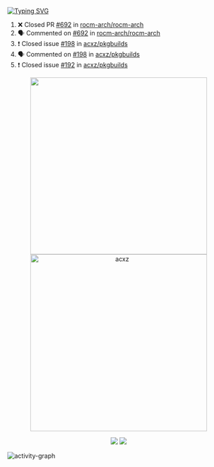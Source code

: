 [![Typing SVG](https://readme-typing-svg.herokuapp.com?size=16&color=AFFFA3&multiline=true&height=75&lines=contributing+to+robotics%2Faerospace%2Fml%2Fgpu+software;packaging+it+for+archlinux;ricer)](https://git.io/typing-svg)

<!--START_SECTION:activity-->
1. ❌ Closed PR [#692](https://github.com/rocm-arch/rocm-arch/pull/692) in [rocm-arch/rocm-arch](https://github.com/rocm-arch/rocm-arch)
2. 🗣 Commented on [#692](https://github.com/rocm-arch/rocm-arch/issues/692) in [rocm-arch/rocm-arch](https://github.com/rocm-arch/rocm-arch)
3. ❗️ Closed issue [#198](https://github.com/acxz/pkgbuilds/issues/198) in [acxz/pkgbuilds](https://github.com/acxz/pkgbuilds)
4. 🗣 Commented on [#198](https://github.com/acxz/pkgbuilds/issues/198) in [acxz/pkgbuilds](https://github.com/acxz/pkgbuilds)
5. ❗️ Closed issue [#192](https://github.com/acxz/pkgbuilds/issues/192) in [acxz/pkgbuilds](https://github.com/acxz/pkgbuilds)
<!--END_SECTION:activity-->

<p align="center">
  <img width="400em" src=https://github-readme-stats.vercel.app/api?username=acxz&include_all_commits=true&show_icons=true />
  <img width="400em" src="https://github-readme-streak-stats.herokuapp.com/?user=acxz&" alt="acxz" />
</p>

<p align="center">
  <img src=https://github-readme-stats.vercel.app/api/top-langs/?username=acxz&layout=compact />
  <img src=https://github-profile-trophy.vercel.app/?username=acxz&row=2&column=4 />
</p>

![activity-graph](https://activity-graph.herokuapp.com/graph?username=acxz&theme=aqua)
